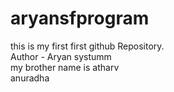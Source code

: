 # aryansfprogram
this is my first first github Repository.
<br>
Author - Aryan systumm <br>
my brother name is atharv
<br>
anuradha 